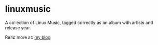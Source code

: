 # linuxmusic
A collection of Linux Music, tagged correctly as an album with artists and release year.

Read more at: [my blog](https://iwonder.netlify.app/devlog5.html)
